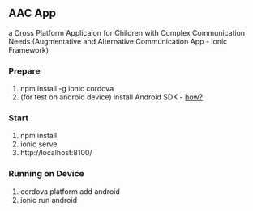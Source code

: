 ## AAC App
 a Cross Platform Applicaion for Children with Complex Communication Needs
 (Augmentative and Alternative Communication App - ionic Framework)

### Prepare
1. npm install -g ionic cordova
2. (for test on android device) install Android SDK - [how?](http://tutorialforlinux.com/2016/03/27/how-to-install-android-sdk-tools-on-ubuntu-16-04-xenial-32-64bit/)

### Start
1. npm install
2. ionic serve
3. http://localhost:8100/

### Running on Device
1. cordova platform add android
2. ionic run android

